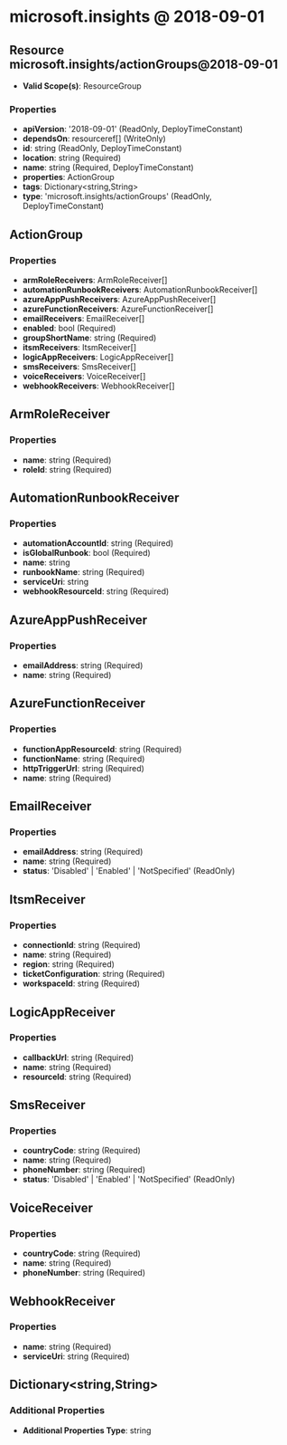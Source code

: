 # microsoft.insights @ 2018-09-01

## Resource microsoft.insights/actionGroups@2018-09-01
* **Valid Scope(s)**: ResourceGroup
### Properties
* **apiVersion**: '2018-09-01' (ReadOnly, DeployTimeConstant)
* **dependsOn**: resourceref[] (WriteOnly)
* **id**: string (ReadOnly, DeployTimeConstant)
* **location**: string (Required)
* **name**: string (Required, DeployTimeConstant)
* **properties**: ActionGroup
* **tags**: Dictionary<string,String>
* **type**: 'microsoft.insights/actionGroups' (ReadOnly, DeployTimeConstant)

## ActionGroup
### Properties
* **armRoleReceivers**: ArmRoleReceiver[]
* **automationRunbookReceivers**: AutomationRunbookReceiver[]
* **azureAppPushReceivers**: AzureAppPushReceiver[]
* **azureFunctionReceivers**: AzureFunctionReceiver[]
* **emailReceivers**: EmailReceiver[]
* **enabled**: bool (Required)
* **groupShortName**: string (Required)
* **itsmReceivers**: ItsmReceiver[]
* **logicAppReceivers**: LogicAppReceiver[]
* **smsReceivers**: SmsReceiver[]
* **voiceReceivers**: VoiceReceiver[]
* **webhookReceivers**: WebhookReceiver[]

## ArmRoleReceiver
### Properties
* **name**: string (Required)
* **roleId**: string (Required)

## AutomationRunbookReceiver
### Properties
* **automationAccountId**: string (Required)
* **isGlobalRunbook**: bool (Required)
* **name**: string
* **runbookName**: string (Required)
* **serviceUri**: string
* **webhookResourceId**: string (Required)

## AzureAppPushReceiver
### Properties
* **emailAddress**: string (Required)
* **name**: string (Required)

## AzureFunctionReceiver
### Properties
* **functionAppResourceId**: string (Required)
* **functionName**: string (Required)
* **httpTriggerUrl**: string (Required)
* **name**: string (Required)

## EmailReceiver
### Properties
* **emailAddress**: string (Required)
* **name**: string (Required)
* **status**: 'Disabled' | 'Enabled' | 'NotSpecified' (ReadOnly)

## ItsmReceiver
### Properties
* **connectionId**: string (Required)
* **name**: string (Required)
* **region**: string (Required)
* **ticketConfiguration**: string (Required)
* **workspaceId**: string (Required)

## LogicAppReceiver
### Properties
* **callbackUrl**: string (Required)
* **name**: string (Required)
* **resourceId**: string (Required)

## SmsReceiver
### Properties
* **countryCode**: string (Required)
* **name**: string (Required)
* **phoneNumber**: string (Required)
* **status**: 'Disabled' | 'Enabled' | 'NotSpecified' (ReadOnly)

## VoiceReceiver
### Properties
* **countryCode**: string (Required)
* **name**: string (Required)
* **phoneNumber**: string (Required)

## WebhookReceiver
### Properties
* **name**: string (Required)
* **serviceUri**: string (Required)

## Dictionary<string,String>
### Additional Properties
* **Additional Properties Type**: string

